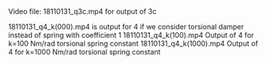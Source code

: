Video file: 18110131_q3c.mp4 for output of 3c

18110131_q4_k(000).mp4 is output for 4 if we consider torsional damper instead of spring with coefficient 1
18110131_q4_k(100).mp4 Output of 4 for k=100 Nm/rad torsional spring constant
18110131_q4_k(1000).mp4 Output of 4 for k=1000 Nm/rad torsional spring constant
